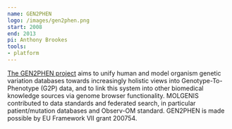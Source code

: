 ```yaml
---
name: GEN2PHEN
logo: /images/gen2phen.png
start: 2008
end: 2013
pi: Anthony Brookes
tools:
- platform
---
```


[The GEN2PHEN project](https://gen2phen.org/) aims to unify human and model organism genetic variation databases towards increasingly holistic views into Genotype-To-Phenotype (G2P)
data, and to link this system into other biomedical knowledge sources via genome browser functionality. MOLGENIS contributed to data standards and federated 
search, in particular patient/mutation databases and Observ-OM standard. GEN2PHEN is made possible by EU Framework VII grant 200754.
